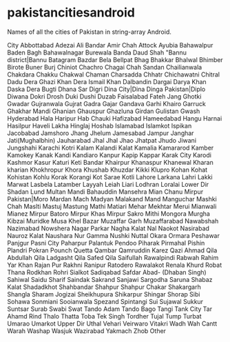 # pakistancitiesandroid
Names of all the cities of Pakistan in string-array Android.

<string name="city_prompt">City</string>
    <string-array name="city">
        <item>Abbottabad</item>
        <item>Adezai</item>
        <item>Ali Bandar</item>
        <item>Amir Chah</item>
        <item>Attock</item>
        <item>Ayubia</item>
        <item>Bahawalpur</item>
        <item>Baden</item>
        <item>Bagh</item>
        <item>Bahawalnagar</item>
        <item>Burewala</item>
        <item>Banda Daud Shah</item>
        <item>"Bannu district|Bannu</item>
        <item>Batagram</item>
        <item>Bazdar</item>
		<item>Bela</item>
		<item>Bellpat</item>
		<item>Bhag</item>
		<item>Bhakkar</item>
		<item>Bhalwal</item>
		<item>Bhimber</item>
		<item>Birote</item>
		<item>Buner</item>
		<item>Burj</item>
		<item>Chiniot</item>
		<item>Chachro</item>
		<item>Chagai</item>
		<item>Chah Sandan</item>
		<item>Chailianwala</item>
		<item>Chakdara</item>
		<item>Chakku</item>
		<item>Chakwal</item>
		<item>Chaman</item>
		<item>Charsadda</item>
		<item>Chhatr</item>
		<item>Chichawatni</item>
		<item>Chitral</item>
		<item>Dadu</item>
		<item>Dera Ghazi Khan</item>
		<item>Dera Ismail Khan</item>
	    <item>Dalbandin</item>
		<item>Dargai</item>
		<item>Darya Khan</item>
		<item>Daska</item>
		<item>Dera Bugti</item>
		<item>Dhana Sar</item>
		<item>Digri</item>
		<item>Dina City|Dina</item>
		<item>Dinga</item>
		<item>Pakistan|Diplo</item>
		<item>Diwana</item>
		<item>Dokri</item>
		<item>Drosh</item>
		<item>Duki</item>
		<item>Dushi</item>
		<item>Duzab</item>
		<item>Faisalabad</item>
		<item>Fateh Jang</item>
		<item>Ghotki</item>
		<item>Gwadar</item>
		<item>Gujranwala</item>
		<item>Gujrat</item>
		<item>Gadra</item>
		<item>Gajar</item>
		<item>Gandava</item>
		<item>Garhi Khairo</item>
		<item>Garruck</item>
		<item>Ghakhar Mandi</item>
		<item>Ghanian</item>
		<item>Ghauspur</item>
		<item>Ghazluna</item>
		<item>Girdan</item>
		<item>Gulistan</item>
		<item>Gwash</item>
		<item>Hyderabad</item>
		<item>Hala</item>
		<item>Haripur</item>
		<item>Hab Chauki</item>
		<item>Hafizabad</item>
		<item>Hameedabad</item>
		<item>Hangu</item>
		<item>Harnai</item>
		<item>Hasilpur</item>
		<item>Haveli Lakha</item>
		<item>Hinglaj</item>
		<item>Hoshab</item>
		<item>Islamabad</item>
		<item>Islamkot</item>
		<item>Ispikan</item>
		<item>Jacobabad</item>
		<item>Jamshoro</item>
		<item>Jhang</item>
		<item>Jhelum</item>
		<item>Jamesabad</item>
		<item>Jampur</item>
		<item>Janghar</item>
		<item>Jati(Mughalbhin)</item>
		<item>Jauharabad</item>
		<item>Jhal</item>
		<item>Jhal Jhao</item>
		<item>Jhatpat</item>
		<item>Jhudo</item>
		<item>Jiwani</item>
		<item>Jungshahi</item>
		<item>Karachi</item>
		<item>Kotri</item>
		<item>Kalam</item>
		<item>Kalandi</item>
		<item>Kalat</item>
		<item>Kamalia</item>
		<item>Kamararod</item>
		<item>Kamber</item>
		<item>Kamokey</item>
		<item>Kanak</item>
		<item>Kandi</item>
		<item>Kandiaro</item>
		<item>Kanpur</item>
		<item>Kapip</item>
		<item>Kappar</item>
		<item>Karak City</item>
		<item>Karodi</item>
		<item>Kashmor</item>
		<item>Kasur</item>
		<item>Katuri</item>
		<item>Keti Bandar</item>
		<item>Khairpur</item>
		<item>Khanaspur</item>
		<item>Khanewal</item>
		<item>Kharan</item>
		<item>kharian</item>
		<item>Khokhropur</item>
		<item>Khora</item>
		<item>Khushab</item>
		<item>Khuzdar</item>
		<item>Kikki</item>
		<item>Klupro</item>
		<item>Kohan</item>
		<item>Kohat</item>
		<item>Kohistan</item>
		<item>Kohlu</item>
		<item>Korak</item>
		<item>Korangi</item>
		<item>Kot Sarae</item>
		<item>Kotli</item>
		<item>Lahore</item>
		<item>Larkana</item>
		<item>Lahri</item>
		<item>Lakki Marwat</item>
		<item>Lasbela</item>
		<item>Latamber</item>
		<item>Layyah</item>
		<item>Leiah</item>
		<item>Liari</item>
		<item>Lodhran</item>
		<item>Loralai</item>
		<item>Lower Dir</item>
		<item>Shadan Lund</item>
		<item>Multan</item>
		<item>Mandi Bahauddin</item>
		<item>Mansehra</item>
		<item>Mian Chanu</item>
		<item>Mirpur</item>
		<item>Pakistan|Moro</item>
		<item>Mardan</item>
		<item>Mach</item>
		<item>Madyan</item>
		<item>Malakand</item>
		<item>Mand</item>
		<item>Manguchar</item>
		<item>Mashki Chah</item>
		<item>Maslti</item>
		<item>Mastuj</item>
		<item>Mastung</item>
		<item>Mathi</item>
		<item>Matiari</item>
		<item>Mehar</item>
		<item>Mekhtar</item>
		<item>Merui</item>
		<item>Mianwali</item>
		<item>Mianez</item>
		<item>Mirpur Batoro</item>
		<item>Mirpur Khas</item>
		<item>Mirpur Sakro</item>
		<item>Mithi</item>
		<item>Mongora</item>
		<item>Murgha Kibzai</item>
		<item>Muridke</item>
		<item>Musa Khel Bazar</item>
		<item>Muzaffar Garh</item>
		<item>Muzaffarabad</item>
		<item>Nawabshah</item>
		<item>Nazimabad</item>
		<item>Nowshera</item>
		<item>Nagar Parkar</item>
		<item>Nagha Kalat</item>
		<item>Nal</item>
		<item>Naokot</item>
		<item>Nasirabad</item>
		<item>Nauroz Kalat</item>
		<item>Naushara</item>
		<item>Nur Gamma</item>
		<item>Nushki</item>
		<item>Nuttal</item>
		<item>Okara</item>
		<item>Ormara</item>
		<item>Peshawar</item>
		<item>Panjgur</item>
		<item>Pasni City</item>
		<item>Paharpur</item>
		<item>Palantuk</item>
		<item>Pendoo</item>
		<item>Piharak</item>
		<item>Pirmahal</item>
		<item>Pishin</item>
		<item>Plandri</item>
		<item>Pokran</item>
		<item>Pounch</item>
		<item>Quetta</item>
		<item>Qambar</item>
		<item>Qamruddin Karez</item>
		<item>Qazi Ahmad</item>
		<item>Qila Abdullah</item>
		<item>Qila Ladgasht</item>
		<item>Qila Safed</item>
		<item>Qila Saifullah</item>
		<item>Rawalpindi</item>
		<item>Rabwah</item>
		<item>Rahim Yar Khan</item>
		<item>Rajan Pur</item>
		<item>Rakhni</item>
		<item>Ranipur</item>
		<item>Ratodero</item>
		<item>Rawalakot</item>
		<item>Renala Khurd</item>
		<item>Robat Thana</item>
		<item>Rodkhan</item>
		<item>Rohri</item>
		<item>Sialkot</item>
		<item>Sadiqabad</item>
		<item>Safdar Abad- (Dhaban Singh)</item>
		<item>Sahiwal</item>
		<item>Saidu Sharif</item>
		<item>Saindak</item>
		<item>Sakrand</item>
		<item>Sanjawi</item>
		<item>Sargodha</item>
		<item>Saruna</item>
		<item>Shabaz Kalat</item>
		<item>Shadadkhot</item>
		<item>Shahbandar</item>
		<item>Shahpur</item>
		<item>Shahpur Chakar</item>
		<item>Shakargarh</item>
		<item>Shangla</item>
		<item>Sharam Jogizai</item>
		<item>Sheikhupura</item>
		<item>Shikarpur</item>
		<item>Shingar</item>
		<item>Shorap</item>
		<item>Sibi</item>
		<item>Sohawa</item>
		<item>Sonmiani</item>
		<item>Sooianwala</item>
		<item>Spezand</item>
		<item>Spintangi</item>
		<item>Sui</item>
		<item>Sujawal</item>
		<item>Sukkur</item>
		<item>Suntsar</item>
		<item>Surab</item>
		<item>Swabi</item>
		<item>Swat</item>
		<item>Tando Adam</item>
		<item>Tando Bago</item>
		<item>Tangi</item>
		<item>Tank City</item>
		<item>Tar Ahamd Rind</item>
		<item>Thalo</item>
		<item>Thatta</item>
		<item>Toba Tek Singh</item>
		<item>Tordher</item>
		<item>Tujal</item>
		<item>Tump</item>
		<item>Turbat</item>
		<item>Umarao</item>
		<item>Umarkot</item>
		<item>Upper Dir</item>
		<item>Uthal</item>
		<item>Vehari</item>
		<item>Veirwaro</item>
		<item>Vitakri</item>
		<item>Wadh</item>
		<item>Wah Cantt</item>
		<item>Warah</item>
		<item>Washap</item>
		<item>Wasjuk</item>
		<item>Wazirabad</item>
		<item>Yakmach</item>
		<item>Zhob</item>
		<item>Other</item>
   	 </string-array>	
